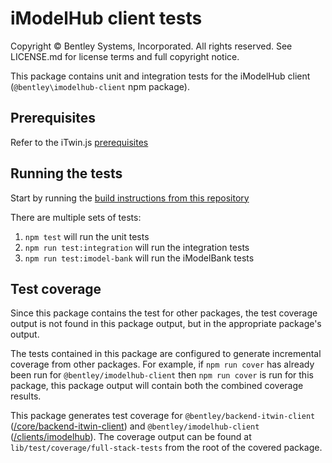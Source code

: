 # iModelHub client tests

Copyright © Bentley Systems, Incorporated. All rights reserved. See LICENSE.md for license terms and full copyright notice.

This package contains unit and integration tests for the iModelHub client (`@bentley\imodelhub-client` npm package).

## Prerequisites

Refer to the iTwin.js [prerequisites](https://github.com/iTwin/itwinjs-core#prerequisites)

## Running the tests

Start by running the [build instructions from this repository](https://github.com/iTwin/itwinjs-core#build-instructions)

There are multiple sets of tests:

1. `npm test` will run the unit tests
1. `npm run test:integration` will run the integration tests
1. `npm run test:imodel-bank` will run the iModelBank tests

## Test coverage

Since this package contains the test for other packages, the test coverage output is not found in this package output, but in the appropriate package's output.

The tests contained in this package are configured to generate incremental coverage from other packages. For example, if `npm run cover` has already been run for `@bentley/imodelhub-client` then `npm run cover` is run for this package, this package output will contain both the combined coverage results.

This package generates test coverage for `@bentley/backend-itwin-client` ([/core/backend-itwin-client](/core/backend-itwin-client)) and `@bentley/imodelhub-client` ([/clients/imodelhub](/clients/imodelhub)).
The coverage output can be found at `lib/test/coverage/full-stack-tests` from the root of the covered package.
